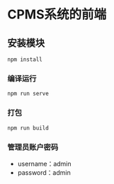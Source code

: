 # CPMS系统的前端

## 安装模块
```
npm install
```

### 编译运行
```
npm run serve
```

### 打包
```
npm run build
```



### 管理员账户密码

- username：admin
- password：admin
